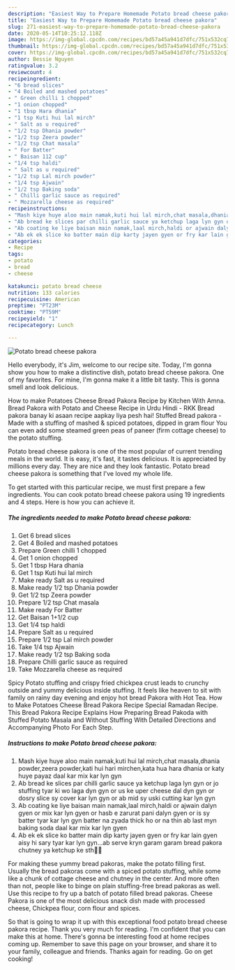 ```yaml
---
description: "Easiest Way to Prepare Homemade Potato bread cheese pakora"
title: "Easiest Way to Prepare Homemade Potato bread cheese pakora"
slug: 271-easiest-way-to-prepare-homemade-potato-bread-cheese-pakora
date: 2020-05-14T10:25:12.118Z
image: https://img-global.cpcdn.com/recipes/bd57a45a941d7dfc/751x532cq70/potato-bread-cheese-pakora-recipe-main-photo.jpg
thumbnail: https://img-global.cpcdn.com/recipes/bd57a45a941d7dfc/751x532cq70/potato-bread-cheese-pakora-recipe-main-photo.jpg
cover: https://img-global.cpcdn.com/recipes/bd57a45a941d7dfc/751x532cq70/potato-bread-cheese-pakora-recipe-main-photo.jpg
author: Bessie Nguyen
ratingvalue: 3.2
reviewcount: 4
recipeingredient:
- "6 bread slices"
- "4 Boiled and mashed potatoes"
- " Green chilli 1 chopped"
- "1 onion chopped"
- "1 tbsp Hara dhania"
- "1 tsp Kuti hui lal mirch"
- " Salt as u required"
- "1/2 tsp Dhania powder"
- "1/2 tsp Zeera powder"
- "1/2 tsp Chat masala"
- " For Batter"
- " Baisan 112 cup"
- "1/4 tsp haldi"
- " Salt as u required"
- "1/2 tsp Lal mirch powder"
- "1/4 tsp Ajwain"
- "1/2 tsp Baking soda"
- " Chilli garlic sauce as required"
- " Mozzarella cheese as required"
recipeinstructions:
- "Mash kiye huye aloo main namak,kuti hui lal mirch,chat masala,dhania powder,zeera powder,kati hui hari mirchen,kata hua hara dhania or katy huye payaz daal kar mix kar lyn gyn"
- "Ab bread ke slices par chilli garlic sauce ya ketchup laga lyn gyn or jo stuffing tyar ki wo laga dyn gyn or us ke uper cheese dal dyn gyn or dosry slice sy cover kar lyn gyn or ab mid sy uski cutting kar lyn gyn"
- "Ab coating ke liye baisan main namak,laal mirch,haldi or ajwain dalyn gyen or mix kar lyn gyen or hasb e zarurat pani dalyn gyen or is sy batter tyar kar lyn gyn batter na zyada thick ho or na thin ab last myn baking soda daal kar mix kar lyn gyen"
- "Ab ek ek slice ko batter main dip karty jayen gyen or fry kar lain gyen aisy hi sary tyar kar lyn gyn...ab serve kryn garam garam bread pakora chutney ya ketchup ke sth🥰😋"
categories:
- Recipe
tags:
- potato
- bread
- cheese

katakunci: potato bread cheese 
nutrition: 133 calories
recipecuisine: American
preptime: "PT23M"
cooktime: "PT59M"
recipeyield: "1"
recipecategory: Lunch

---
```



![Potato bread cheese pakora](https://img-global.cpcdn.com/recipes/bd57a45a941d7dfc/751x532cq70/potato-bread-cheese-pakora-recipe-main-photo.jpg)

Hello everybody, it's Jim, welcome to our recipe site. Today, I'm gonna show you how to make a distinctive dish, potato bread cheese pakora. One of my favorites. For mine, I'm gonna make it a little bit tasty. This is gonna smell and look delicious.

How to make Potatoes Cheese Bread Pakora Recipe by Kitchen With Amna. Bread Pakora with Potato and Cheese Recipe in Urdu Hindi - RKK Bread pakora banay ki asaan recipe aapkay liya pesh hai! Stuffed Bread pakora - Made with a stuffing of mashed &amp; spiced potatoes, dipped in gram flour You can even add some steamed green peas of paneer (firm cottage cheese) to the potato stuffing.

Potato bread cheese pakora is one of the most popular of current trending meals in the world. It is easy, it's fast, it tastes delicious. It is appreciated by millions every day. They are nice and they look fantastic. Potato bread cheese pakora is something that I've loved my whole life.


To get started with this particular recipe, we must first prepare a few ingredients. You can cook potato bread cheese pakora using 19 ingredients and 4 steps. Here is how you can achieve it.

<!--inarticleads1-->

##### The ingredients needed to make Potato bread cheese pakora:

1. Get 6 bread slices
1. Get 4 Boiled and mashed potatoes
1. Prepare  Green chilli 1 chopped
1. Get 1 onion chopped
1. Get 1 tbsp Hara dhania
1. Get 1 tsp Kuti hui lal mirch
1. Make ready  Salt as u required
1. Make ready 1/2 tsp Dhania powder
1. Get 1/2 tsp Zeera powder
1. Prepare 1/2 tsp Chat masala
1. Make ready  For Batter
1. Get  Baisan 1+1/2 cup
1. Get 1/4 tsp haldi
1. Prepare  Salt as u required
1. Prepare 1/2 tsp Lal mirch powder
1. Take 1/4 tsp Ajwain
1. Make ready 1/2 tsp Baking soda
1. Prepare  Chilli garlic sauce as required
1. Take  Mozzarella cheese as required


Spicy Potato stuffing and crispy fried chickpea crust leads to crunchy outside and yummy delicious inside stuffing. It feels like heaven to sit with family on rainy day evening and enjoy hot bread Pakora with Hot Tea. How to Make Potatoes Cheese Bread Pakora Recipe Special Ramadan Recipe. This Bread Pakora Recipe Explains How Preparing Bread Pakoda with Stuffed Potato Masala and Without Stuffing With Detailed Directions and Accompanying Photo For Each Step. 

<!--inarticleads2-->

##### Instructions to make Potato bread cheese pakora:

1. Mash kiye huye aloo main namak,kuti hui lal mirch,chat masala,dhania powder,zeera powder,kati hui hari mirchen,kata hua hara dhania or katy huye payaz daal kar mix kar lyn gyn
1. Ab bread ke slices par chilli garlic sauce ya ketchup laga lyn gyn or jo stuffing tyar ki wo laga dyn gyn or us ke uper cheese dal dyn gyn or dosry slice sy cover kar lyn gyn or ab mid sy uski cutting kar lyn gyn
1. Ab coating ke liye baisan main namak,laal mirch,haldi or ajwain dalyn gyen or mix kar lyn gyen or hasb e zarurat pani dalyn gyen or is sy batter tyar kar lyn gyn batter na zyada thick ho or na thin ab last myn baking soda daal kar mix kar lyn gyen
1. Ab ek ek slice ko batter main dip karty jayen gyen or fry kar lain gyen aisy hi sary tyar kar lyn gyn...ab serve kryn garam garam bread pakora chutney ya ketchup ke sth🥰😋


For making these yummy bread pakoras, make the potato filling first. Usually the bread pakoras come with a spiced potato stuffing, while some like a chunk of cottage cheese and chutney in the center. And more often than not, people like to binge on plain stuffing-free bread pakoras as well. Use this recipe to fry up a batch of potato filled bread pakoras. Cheese Pakora is one of the most delicious snack dish made with processed cheese, Chickpea flour, corn flour and spices. 

So that is going to wrap it up with this exceptional food potato bread cheese pakora recipe. Thank you very much for reading. I'm confident that you can make this at home. There's gonna be interesting food at home recipes coming up. Remember to save this page on your browser, and share it to your family, colleague and friends. Thanks again for reading. Go on get cooking!
